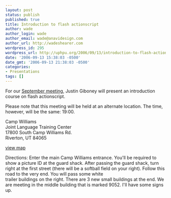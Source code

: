 ```yaml
---
layout: post
status: publish
published: true
title: Introduction to flash actionscript
author: wade
author_login: wade
author_email: wade@anavidesign.com
author_url: http://wadeshearer.com
wordpress_id: 295
wordpress_url: http://uphpu.org/2006/09/13/introduction-to-flash-actionscript/
date: '2006-09-13 15:38:03 -0500'
date_gmt: '2006-09-13 21:38:03 -0500'
categories:
- Presentations
tags: []
---
```

<p>For our <a href="/about/meetings/">September meeting</a>, Justin Giboney will present an introduction course on flash actionscript.</p>
<p>Please note that this meeting will be held at an alternate location. The time, however, will be the same: 19:00.</p>
<p>Camp Williams<br />
Joint Language Training Center<br />
17800 South Camp Williams Rd.<br />
Riverton, UT 84065</p>
<p><a href="http://maps.google.com/maps?f=q&hl=en&q=17800+S+Camp+Williams+Rd,+Riverton,+UT+84065&ie=UTF8&z=15&t=h&om=1&iwloc=A">view map</a></p>
<p>Directions: Enter the main Camp Williams entrance. You'll be required to show a picture ID at the guard shack. After passing the guard shack, turn right at the first street (there will be a softball field on your right). Follow this road to the very end. You will pass some white<br />
trailer buildings on the right. There are 3 new small buildings at the end. We are meeting in the middle building that is marked 9052. I'll have some signs up.</p>
